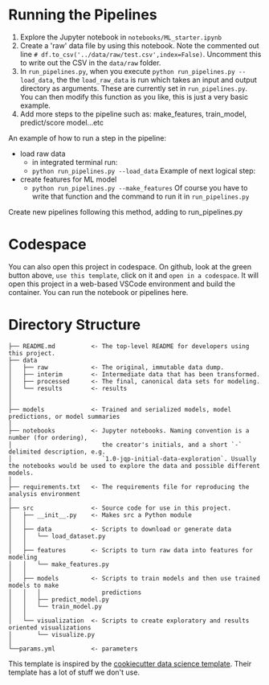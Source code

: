 # Running the Pipelines

1) Explore the Jupyter notebook in `notebooks/ML_starter.ipynb`
2) Create a 'raw' data file by using this notebook. Note the commented out line `# df.to_csv('../data/raw/test.csv',index=False)`. Uncomment this to write out the CSV in the `data/raw` folder.
3) In `run_pipelines.py`, when you execute `python run_pipelines.py --load_data`, the the  `load_raw_data` is run which takes an input and output directory as arguments. These are currently set in `run_pipelines.py`. You can then modify this function as you like, this is just a very basic example.
4) Add more steps to the pipeline such as: make_features, train_model, predict/score model...etc

An example of how to run a step in the pipeline: 
- load raw data
    - in integrated terminal run:
    - ```python run_pipelines.py --load_data```
Example of next logical step:
- create features for ML model
    - ```python run_pipelines.py --make_features```
Of course you have to write that function and the command to run it in `run_pipelines.py`

Create new pipelines following this method, adding to run_pipelines.py

# Codespace 
You can also open this project in codespace. On github, look at the green button above, ```use this template```, click on it and ```open in a codespace```. It will open this project in a web-based VSCode environment and build the container. You can run the notebook or pipelines here.


# Directory Structure

```
├── README.md          <- The top-level README for developers using this project.
├── data
│   ├── raw            <- The original, immutable data dump.
│   ├── interim        <- Intermediate data that has been transformed.
│   ├── processed      <- The final, canonical data sets for modeling.
│   └── results        <- results
│
│
├── models             <- Trained and serialized models, model predictions, or model summaries
│
├── notebooks          <- Jupyter notebooks. Naming convention is a number (for ordering),
│                         the creator's initials, and a short `-` delimited description, e.g.
│                         `1.0-jqp-initial-data-exploration`. Usually the notebooks would be used to explore the data and possible different models.
│
├── requirements.txt   <- The requirements file for reproducing the analysis environment
│
├── src                <- Source code for use in this project.
│   ├── __init__.py    <- Makes src a Python module
│   │
│   ├── data           <- Scripts to download or generate data
│   │   └── load_dataset.py
│   │
│   ├── features       <- Scripts to turn raw data into features for modeling
│   │   └── make_features.py
│   │
│   ├── models         <- Scripts to train models and then use trained models to make
│   │   │                 predictions
│   │   ├── predict_model.py
│   │   └── train_model.py
│   │
│   └── visualization  <- Scripts to create exploratory and results oriented visualizations
│       └── visualize.py
│
└──params.yml          <- parameters 
```

This template is inspired by the [cookiecutter data science template](https://github.com/drivendata/cookiecutter-data-science). Their template has a lot of stuff we don't use. 